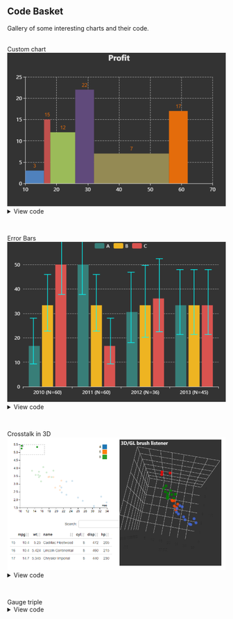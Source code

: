 ## Code Basket

Gallery of some interesting charts and their code.

<br />
Custom chart <br />
<img src='img/cb-1.png' target=_blank alt='profit' />
<details><summary>View code</summary>

<p>
<pre>
# source https://echarts.apache.org/examples/en/editor.html?c=custom-profit
# GUI translated with echarty::ec.js2r() with rdata and ritem added

library(echarty); library(dplyr)
data <- list(c(10, 16, 3, "A"), c(16, 18, 15, "B"), c(18, 26, 12, "C"), c(26, 32, 22, "D"), c(32, 56, 7, "E"), c(56, 62, 17, "F"))
colorList <- c("#4f81bd", "#c0504d", "#9bbb59", "#604a7b", "#948a54", "#e46c0b")
rdata <- 1:6 %>% purrr::map(function(x) {
    list(value = data[[x]],
          itemStyle = list(color=colorList[x])) })
ritem <- "function renderItem(params, api) {
    var yValue = api.value(2);
    var start = api.coord([api.value(0), yValue]);
    var size = api.size([api.value(1) - api.value(0), yValue]);
    var style = api.style();

    return {
        type: 'rect',
        shape: {
            x: start[0],
            y: start[1],
            width: size[0],
            height: size[1]
        },
        style: style
    };
}"
p <- ec.init() %>% ec.theme('dark-mushroom')      # only 2 commands used
p$x$opts <- list(
    title = list(text = "Profit", left = "center"),
    tooltip = list(ey = ""),
    xAxis = list(scale = TRUE), yAxis = list(ey = ""),
    series = list(list(type = "custom",
         renderItem = htmlwidgets::JS(ritem),
         label = list(show = TRUE, position = "top"),
         dimensions = list("from", "to", "profit"),
         encode = list(x = list(0, 1), y = 2,
                           tooltip = list(0, 1, 2), itemName = 3),
         data = rdata ))
)
p
</pre>

</p>
</details>

<p>&nbsp;</p>
Error Bars <br />
<img src='img/cb-2.png' target=_blank alt='profit' />
<details><summary>View code</summary>

<p>
<pre>
# example by https://github.com/kuzmenkov111
library(echarty)
library(data.table)
library(binom); library(dplyr)
# function for percent and CI calculation
myfun_binom <- function(n,all){
  round((binom::binom.confint(n, all, methods = "wilson", conf.level=0.95)[,c(4:6)])*100,2)
}
#  --- 1. data prep
stackbar <- data.table(Year = c(2010, 2010, 2010, 2011, 2011, 2011, 2012, 2012, 2012, 2013,2013, 2013),
                       Category = c("A", "B", "C", "A", "B", "C", "A", "B", "C", "A", "B", "C"),
                       n = c(10, 20, 30, 30, 20, 10, 11,12,13, 15, 15, 15))
# calculate percent and 95% CI
stackbar <- stackbar[,`:=`(all=sum(n)), by = c("Year")][,c("perc","low","up") := myfun_binom(n,all)]
stackbar <- stackbar %>% mutate(xlbl=paste0(Year,' (N=',all,')'))
stackbar <- stackbar %>% relocate(xlbl,perc)  # move in front as natural X & Y columns
stackbar <- stackbar %>% group_by(Category)   # both ec.init & ecr.ebars need grouped data
#  --- 2. plot
q <- stackbar %>% ec.init(group1='bar', load='custom') %>%
     ec.theme('dark-mushroom') %>%
     ecr.ebars(stackbar[,c('xlbl','low','up','Category')],    # only columns for x,low,high,category
               hwidth = 9)    # (optional) half-width of err.bar in pixels
#  --- 3. customization
groupColors <- c("#387e78","#eeb422","#d9534f")
q$x$opts$series <- lapply(q$x$opts$series, function(s, i) {
  if (s$type=='bar') {
    s$emphasis <- list(focus = 'series')
    s$color <- groupColors[parent.frame()$i[]]  # iteration hack, for fun only
  }
  else if (s$type=='custom')
    s$color <- 'cyan'
  s
})
q   # customized
</pre>

</p>
</details>


<p>&nbsp;</p>
Crosstalk in 3D <br />

<img src='img/cb-3.png' target=_blank alt='crosstalk 3D' />
<details><summary>View code</summary>

<p>
<pre>
# echarty can highlight 3D points selected by external controls
library(crosstalk); library(DT); library(htmltools)
library(echarty.c); library(dplyr); library(tibble)
sdf <- mtcars %>% rownames_to_column(var='name') %>% relocate(mpg,wt) 
sdf <- SharedData$new(sdf)

p3 <- sdf %>% echarty.c::ec.init(load='3D', 
            title = list(text="3D/GL brush listener")) %>%
            ec.theme('dark-mushroom')
p3$x$opts$series[[1]] <- list(
  type='scatter3D', symbolSize=11,
  encode=list(x='mpg', y='wt', z='hp'),
  itemStyle=list(color = htmlwidgets::JS("function(params){
    let cyl=params.value[3]; return (cyl==4 ? 'RoyalBlue' : cyl==6 ? 'OrangeRed':'green');}") ),
  emphasis = list(focus='self', blurScope='series', itemStyle=list(color='red')),
  blur = list(opacity = 0.2)
)
p3$x$opts$xAxis3D <- list(name='mpg')
p3$x$opts$yAxis3D <- list(name='wt')
p3$x$opts$zAxis3D <- list(name='hp')

bscols( list(
    d3scatter(sdf, ~mpg, ~wt, ~factor(cyl), width="100%", height=300),br(),
    datatable(sdf, extensions="Scroller", style="bootstrap", class="compact", width="100%",
              options=list(deferRender=TRUE, scrollY=300, scroller=TRUE))
  ),  p3
)
</pre>

</p>
</details>

<p>&nbsp;</p>
Gauge triple
<details><summary>View code</summary>

```r
jcode <- "setInterval(function () {
    opts.series[0].data[0].value = (Math.random() * 100).toFixed(2) - 0;
    opts.series[0].data[1].value = (Math.random() * 100).toFixed(2) - 0;
    opts.series[0].data[2].value = (Math.random() * 100).toFixed(2) - 0;
    chart.setOption(opts, true);
}, 2000);"
library(echarty)
p <- ec.init(js=jcode)
p$x$opts <- list(series = list(list(type = "gauge", anchor = list(show = TRUE, showAbove = TRUE,
  size = 18, itemStyle = list(color = "#FAC858")), pointer = list(icon = "path://M2.9,0.7L2.9,0.7c1.4,0,2.6,1.2,2.6,2.6v115c0,1.4-1.2,2.6-2.6,2.6l0,0c-1.4,0-2.6-1.2-2.6-2.6V3.3C0.3,1.9,1.4,0.7,2.9,0.7z",
  width = 8, length = "80%", offsetCenter = list(0, "8%")), progress = list(show = TRUE,
  overlap = TRUE, roundCap = TRUE), axisLine = list(roundCap = TRUE), data = list(list(value = 20,
  name = "完成率", title = list(offsetCenter = list("-40%", "80%")), detail = list(offsetCenter = list("-40%",
    "95%"))), list(value = 40, name = "达标率", title = list(offsetCenter = list("0%",
  "80%")), detail = list(offsetCenter = list("0%", "95%"))), list(value = 60, name = "优秀率",
  title = list(offsetCenter = list("40%", "80%")), detail = list(offsetCenter = list("40%",
    "95%")))), title = list(fontSize = 14), detail = list(width = 40, height = 14, fontSize = 14,
  color = "#fff", backgroundColor = "auto", borderRadius = 3, formatter = "{value}%"))))
p
```
</details>